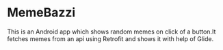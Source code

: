 # MemeBazzi
This is an Android app which shows random memes on click of a button.It fetches memes from an api using Retrofit and shows it with help of Glide.
